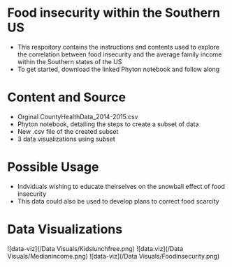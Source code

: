 # Food insecurity within the Southern US 
- This respoitory contains the instructions and contents used to explore the correlation between food insecurity and the average family income within the Southern states of the US
- To get started, download the linked Phyton notebook and follow along 
# Content and Source
- Orginal CountyHealthData_2014-2015.csv
- Phyton notebook, detailing the steps to create a subset of data
- New .csv file of the created subset
- 3 data visualizations using subset
# Possible Usage
- Indviduals wishing to educate theirselves on the snowball effect of food insecurity  
- This data could also be used to develop plans to correct food scarcity 
# Data Visualizations
![data-viz](/Data Visuals/Kidslunchfree.png)
![data.viz](/Data Visuals/Medianincome.png)
![data-viz](/Data Visuals/Foodinsecurity.png)
